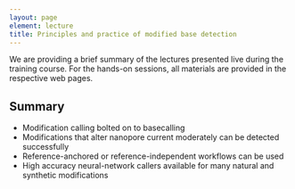 ```yaml
---
layout: page
element: lecture
title: Principles and practice of modified base detection
---
```


We are providing a brief summary of the lectures presented live during the training course.
For the hands-on sessions, all materials are provided in the respective web pages.

## Summary

- Modification calling bolted on to basecalling
- Modifications that alter nanopore current moderately can be detected successfully 
- Reference-anchored or reference-independent workflows can be used
- High accuracy neural-network callers available for many natural and synthetic modifications